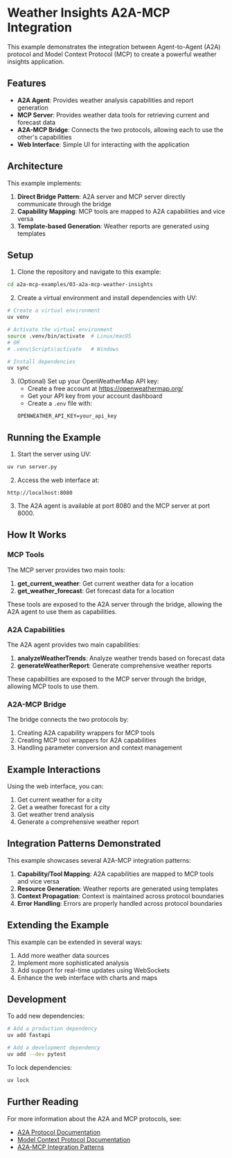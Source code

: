 # Weather Insights A2A-MCP Integration

This example demonstrates the integration between Agent-to-Agent (A2A) protocol and Model Context Protocol (MCP) to create a powerful weather insights application.

## Features

- **A2A Agent**: Provides weather analysis capabilities and report generation
- **MCP Server**: Provides weather data tools for retrieving current and forecast data
- **A2A-MCP Bridge**: Connects the two protocols, allowing each to use the other's capabilities
- **Web Interface**: Simple UI for interacting with the application

## Architecture

This example implements:

1. **Direct Bridge Pattern**: A2A server and MCP server directly communicate through the bridge
2. **Capability Mapping**: MCP tools are mapped to A2A capabilities and vice versa
3. **Template-based Generation**: Weather reports are generated using templates

## Setup

1. Clone the repository and navigate to this example:
```bash
cd a2a-mcp-examples/03-a2a-mcp-weather-insights
```

2. Create a virtual environment and install dependencies with UV:
```bash
# Create a virtual environment
uv venv

# Activate the virtual environment
source .venv/bin/activate  # Linux/macOS
# OR
# .venv\Scripts\activate   # Windows

# Install dependencies
uv sync
```

3. (Optional) Set up your OpenWeatherMap API key:
   - Create a free account at https://openweathermap.org/
   - Get your API key from your account dashboard
   - Create a `.env` file with:
   ```
   OPENWEATHER_API_KEY=your_api_key
   ```

## Running the Example

1. Start the server using UV:
```bash
uv run server.py
```

2. Access the web interface at:
```
http://localhost:8080
```

3. The A2A agent is available at port 8080 and the MCP server at port 8000.

## How It Works

### MCP Tools

The MCP server provides two main tools:

1. **get_current_weather**: Get current weather data for a location
2. **get_weather_forecast**: Get forecast data for a location

These tools are exposed to the A2A server through the bridge, allowing the A2A agent to use them as capabilities.

### A2A Capabilities

The A2A agent provides two main capabilities:

1. **analyzeWeatherTrends**: Analyze weather trends based on forecast data
2. **generateWeatherReport**: Generate comprehensive weather reports

These capabilities are exposed to the MCP server through the bridge, allowing MCP tools to use them.

### A2A-MCP Bridge

The bridge connects the two protocols by:

1. Creating A2A capability wrappers for MCP tools
2. Creating MCP tool wrappers for A2A capabilities
3. Handling parameter conversion and context management

## Example Interactions

Using the web interface, you can:

1. Get current weather for a city
2. Get a weather forecast for a city
3. Get weather trend analysis
4. Generate a comprehensive weather report

## Integration Patterns Demonstrated

This example showcases several A2A-MCP integration patterns:

1. **Capability/Tool Mapping**: A2A capabilities are mapped to MCP tools and vice versa
2. **Resource Generation**: Weather reports are generated using templates
3. **Context Propagation**: Context is maintained across protocol boundaries
4. **Error Handling**: Errors are properly handled across protocol boundaries

## Extending the Example

This example can be extended in several ways:

1. Add more weather data sources
2. Implement more sophisticated analysis
3. Add support for real-time updates using WebSockets
4. Enhance the web interface with charts and maps

## Development

To add new dependencies:
```bash
# Add a production dependency
uv add fastapi

# Add a development dependency
uv add --dev pytest
```

To lock dependencies:
```bash
uv lock
```

## Further Reading

For more information about the A2A and MCP protocols, see:

- [A2A Protocol Documentation](https://github.com/google/generative-ai-docs/blob/main/conversations/a2a/overview/README.md)
- [Model Context Protocol Documentation](https://context-protocol.ai/)
- [A2A-MCP Integration Patterns](../../docs/a2a-mcp-integration.md) 